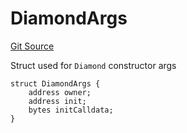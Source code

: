 # DiamondArgs
[Git Source](https://github.com/ubiquity/ubiquity-dollar/blob/92bc5664236b6ca4617eb576771a708a6060bc2e/src/dollar/Diamond.sol)

Struct used for `Diamond` constructor args


```solidity
struct DiamondArgs {
    address owner;
    address init;
    bytes initCalldata;
}
```

